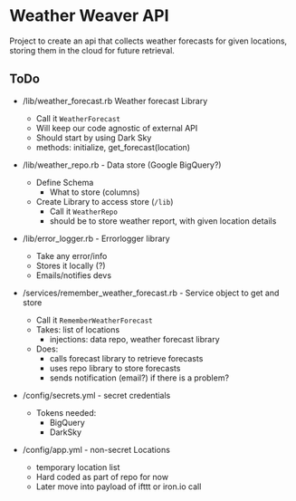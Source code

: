 # Weather Weaver API

Project to create an api that collects weather forecasts for given locations, storing them in the cloud for future retrieval.

## ToDo

- /lib/weather_forecast.rb Weather forecast Library
  - Call it `WeatherForecast`
  - Will keep our code agnostic of external API
  - Should start by using Dark Sky
  - methods: initialize, get_forecast(location)

- /lib/weather_repo.rb - Data store (Google BigQuery?)
  - Define Schema
    - What to store (columns)
  - Create Library to access store (`/lib`)
    - Call it `WeatherRepo`
    - should be to store weather report, with given location details

- /lib/error_logger.rb - Errorlogger library
  - Take any error/info
  - Stores it locally (?)
  - Emails/notifies devs

- /services/remember_weather_forecast.rb - Service object to get and store
  - Call it `RememberWeatherForecast`
  - Takes: list of locations
    - injections: data repo, weather forecast library
  - Does:
    - calls forecast library to retrieve forecasts
    - uses repo library to store forecasts
    - sends notification (email?) if there is a problem?

- /config/secrets.yml - secret credentials
  - Tokens needed:
    - BigQuery
    - DarkSky

- /config/app.yml - non-secret Locations
  - temporary location list
  - Hard coded as part of repo for now
  - Later move into payload of ifttt or iron.io call
